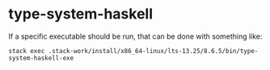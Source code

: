 # type-system-haskell

If a specific executable should be run, that can be done with something like:
```shell
stack exec .stack-work/install/x86_64-linux/lts-13.25/8.6.5/bin/type-system-haskell-exe
```